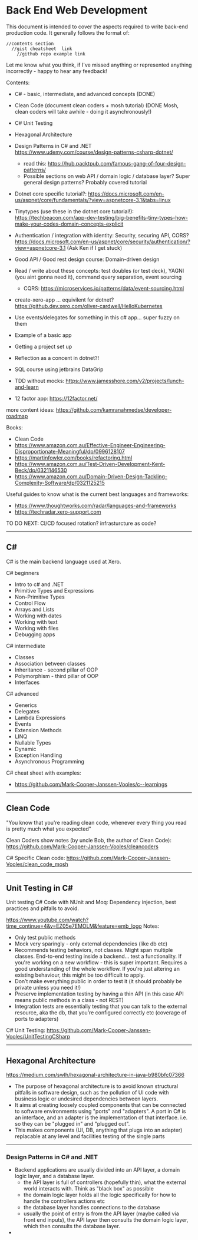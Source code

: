 # Back End Web Development 
This document is intended to cover the aspects required to write back-end production code. It generally follows the format of:
````
//contents section
  //gist cheatsheet  link
    //github repo example link
````
Let me know what you think, if I've missed anything or represented anything incorrectly - happy to hear any feedback!


Contents: 
- C# - basic, intermediate, and advanced concepts (DONE)
- Clean Code (document clean coders + mosh tutorial) (DONE Mosh, clean coders will take awhile - doing it asynchronously!)
- C# Unit Testing
- Hexagonal Architecture
- Design Patterns in C# and .NET https://www.udemy.com/course/design-patterns-csharp-dotnet/ 
  - read this: https://hub.packtpub.com/famous-gang-of-four-design-patterns/ 
  - Possible sections on web API / domain logic / database layer? Super general design patterns? Probably covered tutorial
- Dotnet core specific tutorial?: https://docs.microsoft.com/en-us/aspnet/core/fundamentals/?view=aspnetcore-3.1&tabs=linux 
- Tinytypes (use these in the dotnet core tutorial!): https://techbeacon.com/app-dev-testing/big-benefits-tiny-types-how-make-your-codes-domain-concepts-explicit


- Authentication / integration with identity: Security, securing API, CORS? https://docs.microsoft.com/en-us/aspnet/core/security/authentication/?view=aspnetcore-3.1 (Ask Ken if I get stuck)
- Good API / Good rest design course: Domain-driven design
- Read / write about these concepts: test doubles (or test deck), YAGNI (you aint gonna need it), command query separation, event sourcing
  - CQRS: https://microservices.io/patterns/data/event-sourcing.html


- create-xero-app ... equivilent for dotnet? https://github.dev.xero.com/oliver-cardwell/HelloKubernetes
- Use events/delegates for something in this c# app... super fuzzy on them
- Example of a basic app 
- Getting a project set up

- Reflection as a concent in dotnet?!
- SQL course using jetbrains DataGrip
- TDD without mocks: https://www.jamesshore.com/v2/projects/lunch-and-learn
- 12 factor app: https://12factor.net/
​

more content ideas: https://github.com/kamranahmedse/developer-roadmap


Books:
- Clean Code
- https://www.amazon.com.au/Effective-Engineer-Engineering-Disproportionate-Meaningful/dp/0996128107
- https://martinfowler.com/books/refactoring.html
- https://www.amazon.com.au/Test-Driven-Development-Kent-Beck/dp/0321146530
- https://www.amazon.com.au/Domain-Driven-Design-Tackling-Complexity-Software/dp/0321125215


Useful guides to know what is the current best languages and frameworks:
- https://www.thoughtworks.com/radar/languages-and-frameworks  
- https://techradar.xero-support.com
​

TO DO NEXT:
CI/CD focused rotation? infrasturcture as code? 


---


## C#
C# is the main backend language used at Xero. 


C# beginners
- Intro to c# and .NET
- Primitive Types and Expressions
- Non-Primitive Types
- Control Flow
- Arrays and Lists
- Working with dates
- Working with text
- Working with files
- Debugging apps


C# intermediate
- Classes
- Association between classes
- Inheritance - second pillar of OOP
- Polymorphism - third pillar of OOP
- Interfaces


C# advanced
- Generics
- Delegates
- Lambda Expressions
- Events
- Extension Methods
- LINQ
- Nullable Types
- Dynamic
- Exception Handling
- Asynchronous Programming


C# cheat sheet with examples: 
- https://github.com/Mark-Cooper-Janssen-Vooles/c--learnings
​

---


## Clean Code
"You know that you're reading clean code, whenever every thing you read is pretty much what you expected"


Clean Coders show notes (by uncle Bob, the author of Clean Code):
https://github.com/Mark-Cooper-Janssen-Vooles/cleancoders


C# Specific Clean code:
https://github.com/Mark-Cooper-Janssen-Vooles/clean_code_mosh


---


## Unit Testing in C#
Unit testing C# Code with NUnit and Moq: Dependency injection, best practices and pitfalls to avoid. 


https://www.youtube.com/watch?time_continue=4&v=EZ05e7EMOLM&feature=emb_logo
Notes:
- Only test public methods
- Mock very sparingly - only external dependencies (like db etc)
- Recommends testing behaviors, not classes. Might span multiple classes. End-to-end testing inside a backend… test a functionality. If you're working on a new workflow - this is super important. Requires a good understanding of the whole workflow. If you're just altering an existing behaviour, this might be too difficult to apply.
- Don’t make everything public in order to test it (it should probably be private unless you need it!)
- Preserve implementation testing by having a thin API (in this case API means public methods in a class - not REST)
- Integration tests are essentially testing that you can talk to the external resource, aka the db, that you’re configured correctly etc (coverage of ports to adapters)


C# Unit Testing:
https://github.com/Mark-Cooper-Janssen-Vooles/UnitTestingCSharp


---


## Hexagonal Architecture 
https://medium.com/swlh/hexagonal-architecture-in-java-b980bfc07366 


- The purpose of hexagonal architecture is to avoid known structural pitfalls in software design, such as the pollution of UI code with business logic or undesired dependencies between layers. 
- It aims at creating loosely coupled components that can be connected to software environments using "ports" and "adapters". A port in C# is an interface, and an adapter is the implementation of that interface. i.e. so they can be "plugged in" and "plugged out".
- This makes components (UI, DB, anything that plugs into an adapter) replacable at any level and facilities testing of the single parts


---


### Design Patterns in C# and .NET
- Backend applications are usually divided into an API layer, a domain logic layer, and a database layer. 
  - the API layer is full of controllers (hopefully thin), what the external world interacts with. Think as "black box" as possible
  - the domain logic layer holds all the logic specifically for how to handle the controllers actions etc
  - the database layer handles connections to the database
  - usually the point of entry is from the API layer (maybe called via front end inputs), the API layer then consults the domain logic layer, which then consults the database layer. 
- 